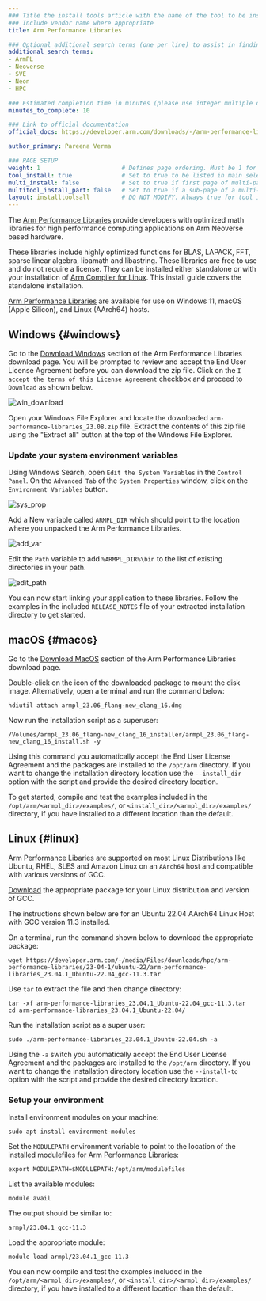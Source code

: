 ```yaml
---
### Title the install tools article with the name of the tool to be installed
### Include vendor name where appropriate
title: Arm Performance Libraries

### Optional additional search terms (one per line) to assist in finding the article
additional_search_terms:
- ArmPL
- Neoverse
- SVE
- Neon
- HPC

### Estimated completion time in minutes (please use integer multiple of 5)
minutes_to_complete: 10

### Link to official documentation
official_docs: https://developer.arm.com/downloads/-/arm-performance-libraries#documentation

author_primary: Pareena Verma

### PAGE SETUP
weight: 1                       # Defines page ordering. Must be 1 for first (or only) page.
tool_install: true              # Set to true to be listed in main selection page, else false
multi_install: false            # Set to true if first page of multi-page article, else false
multitool_install_part: false   # Set to true if a sub-page of a multi-page article, else false
layout: installtoolsall         # DO NOT MODIFY. Always true for tool install articles
---
```


The [Arm Performance Libraries](https://developer.arm.com/downloads/-/arm-performance-libraries#documentation) provide developers with optimized math libraries for high performance computing applications on Arm Neoverse based hardware.

These libraries include highly optimized functions for BLAS, LAPACK, FFT, sparse linear algebra, libamath and libastring. 
These libraries are free to use and do not require a license. They can be installed either standalone or with your installation of [Arm Compiler for Linux](/install-guides/acfl). This install guide covers the standalone installation. 

[Arm Performance Libraries](https://developer.arm.com/downloads/-/arm-performance-libraries) are available for use on Windows 11, macOS (Apple Silicon), and Linux (AArch64) hosts. 

## Windows {#windows}

Go to the [Download Windows](https://developer.arm.com/downloads/-/arm-performance-libraries#downloadwindows) section of the Arm Performance Libraries download page. You will be prompted to review and accept the End User License Agreement before you can download the zip file. Click on the `I accept the terms of this License Agreement` checkbox and proceed to `Download` as shown below.

![win_download](download-win-armpl.png)
 
Open your Windows File Explorer and locate the downloaded `arm-performance-libraries_23.08.zip` file. 
Extract the contents of this zip file using the "Extract all" button at the top of the Windows File Explorer.

### Update your system environment variables

Using Windows Search, open `Edit the System Variables` in the `Control Panel`.
On the `Advanced Tab` of the `System Properties` window, click on the `Environment Variables` button. 

![sys_prop](windows-sys-prop.png)

Add a New variable called `ARMPL_DIR` which should point to the location where you unpacked the Arm Performance Libraries.

![add_var](windows-sys-env.png)

Edit the `Path` variable to add `%ARMPL_DIR%\bin` to the list of existing directories in your path.

![edit_path](win-sys-path.png)

You can now start linking your application to these libraries. Follow the examples in the included `RELEASE_NOTES` file of your extracted installation directory to get started.

## macOS {#macos}

Go to the [Download MacOS](https://developer.arm.com/downloads/-/arm-performance-libraries#downloadmacos) section of the Arm Performance Libraries download page. 

Double-click on the icon of the downloaded package to mount the disk image. Alternatively, open a terminal and run the command below:

```console
hdiutil attach armpl_23.06_flang-new_clang_16.dmg
```

Now run the installation script as a superuser:

```console
/Volumes/armpl_23.06_flang-new_clang_16_installer/armpl_23.06_flang-new_clang_16_install.sh -y 
```
Using this command you automatically accept the End User License Agreement and the packages are installed to the `/opt/arm` directory. If you want to change the installation directory location use the `--install_dir` option with the script and provide the desired directory location.

To get started, compile and test the examples included in the `/opt/arm/<armpl_dir>/examples/`, or `<install_dir>/<armpl_dir>/examples/` directory, if you have installed to a different location than the default.

## Linux {#linux}

Arm Performance Libaries are supported on most Linux Distributions like Ubuntu, RHEL, SLES and Amazon Linux on an `AArch64` host and compatible with various versions of GCC.

[Download](https://developer.arm.com/downloads/-/arm-performance-libraries#downloadlinux) the appropriate package for your Linux distribution and version of GCC.

The instructions shown below are for an Ubuntu 22.04 AArch64 Linux Host with GCC version 11.3 installed.

On a terminal, run the command shown below to download the appropriate package:
```command
wget https://developer.arm.com/-/media/Files/downloads/hpc/arm-performance-libraries/23-04-1/ubuntu-22/arm-performance-libraries_23.04.1_Ubuntu-22.04_gcc-11.3.tar
```

Use `tar` to extract the file and then change directory:

```command
tar -xf arm-performance-libraries_23.04.1_Ubuntu-22.04_gcc-11.3.tar
cd arm-performance-libraries_23.04.1_Ubuntu-22.04/
```
Run the installation script as a super user:

```command
sudo ./arm-performance-libraries_23.04.1_Ubuntu-22.04.sh -a
```
Using the `-a` switch you automatically accept the End User License Agreement and the packages are installed to the `/opt/arm` directory. If you want to change the installation directory location use the `--install-to` option with the script and provide the desired directory location.

### Setup your environment

Install environment modules on your machine:

```command
sudo apt install environment-modules
```

Set the `MODULEPATH` environment variable to point to the location of the installed modulefiles for Arm Performance Libraries:

```command
export MODULEPATH=$MODULEPATH:/opt/arm/modulefiles
```

List the available modules:

```command
module avail
```

The output should be similar to:

```output
armpl/23.04.1_gcc-11.3
```

Load the appropriate module:

```command
module load armpl/23.04.1_gcc-11.3
```
You can now compile and test the examples included in the `/opt/arm/<armpl_dir>/examples/`, or `<install_dir>/<armpl_dir>/examples/` directory, if you have installed to a different location than the default. 

